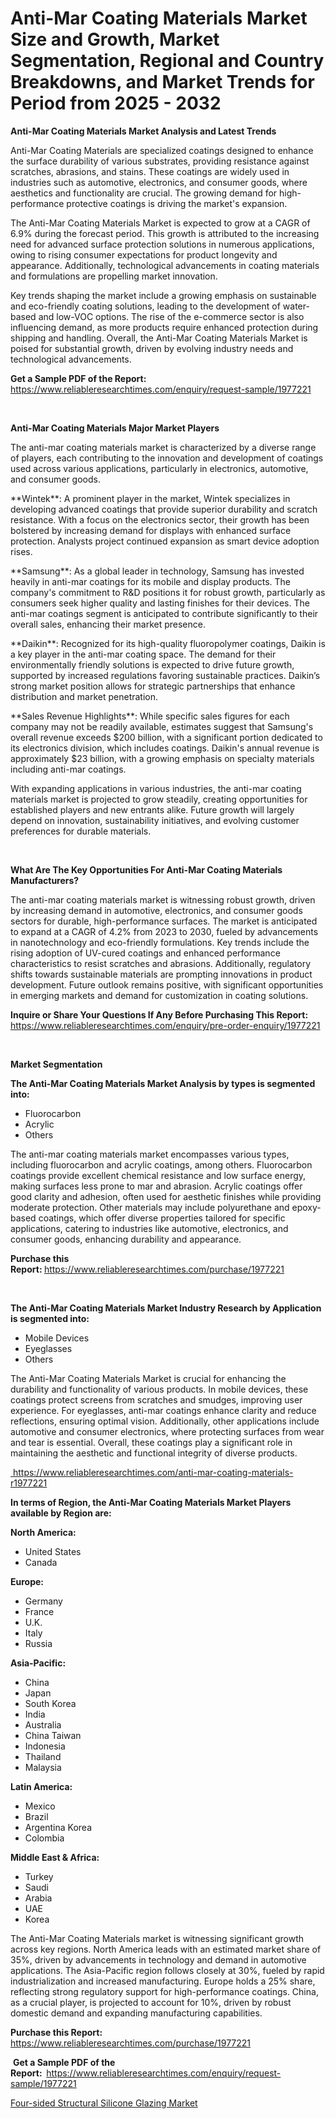 <p><h1>Anti-Mar Coating Materials Market Size and Growth, Market Segmentation, Regional and Country Breakdowns, and Market Trends for Period from 2025 -  2032</h1></p><p><strong>Anti-Mar Coating Materials Market Analysis and Latest Trends</strong></p>
<p><p>Anti-Mar Coating Materials are specialized coatings designed to enhance the surface durability of various substrates, providing resistance against scratches, abrasions, and stains. These coatings are widely used in industries such as automotive, electronics, and consumer goods, where aesthetics and functionality are crucial. The growing demand for high-performance protective coatings is driving the market's expansion.</p><p>The Anti-Mar Coating Materials Market is expected to grow at a CAGR of 6.9% during the forecast period. This growth is attributed to the increasing need for advanced surface protection solutions in numerous applications, owing to rising consumer expectations for product longevity and appearance. Additionally, technological advancements in coating materials and formulations are propelling market innovation.</p><p>Key trends shaping the market include a growing emphasis on sustainable and eco-friendly coating solutions, leading to the development of water-based and low-VOC options. The rise of the e-commerce sector is also influencing demand, as more products require enhanced protection during shipping and handling. Overall, the Anti-Mar Coating Materials Market is poised for substantial growth, driven by evolving industry needs and technological advancements.</p></p>
<p><strong>Get a Sample PDF of the Report:&nbsp;</strong> <a href="https://www.reliableresearchtimes.com/enquiry/request-sample/1977221?utm_campaign=1420&utm_medium=2&utm_source=Github&utm_content=ia&utm_term=04022025&utm_id=anti-mar-coating-materials">https://www.reliableresearchtimes.com/enquiry/request-sample/1977221</a></p>
<p>&nbsp;</p>
<p><strong>Anti-Mar Coating Materials Major Market Players</strong></p>
<p><p>The anti-mar coating materials market is characterized by a diverse range of players, each contributing to the innovation and development of coatings used across various applications, particularly in electronics, automotive, and consumer goods.</p><p>**Wintek**: A prominent player in the market, Wintek specializes in developing advanced coatings that provide superior durability and scratch resistance. With a focus on the electronics sector, their growth has been bolstered by increasing demand for displays with enhanced surface protection. Analysts project continued expansion as smart device adoption rises.</p><p>**Samsung**: As a global leader in technology, Samsung has invested heavily in anti-mar coatings for its mobile and display products. The company's commitment to R&D positions it for robust growth, particularly as consumers seek higher quality and lasting finishes for their devices. The anti-mar coatings segment is anticipated to contribute significantly to their overall sales, enhancing their market presence.</p><p>**Daikin**: Recognized for its high-quality fluoropolymer coatings, Daikin is a key player in the anti-mar coating space. The demand for their environmentally friendly solutions is expected to drive future growth, supported by increased regulations favoring sustainable practices. Daikin’s strong market position allows for strategic partnerships that enhance distribution and market penetration.</p><p>**Sales Revenue Highlights**: While specific sales figures for each company may not be readily available, estimates suggest that Samsung's overall revenue exceeds $200 billion, with a significant portion dedicated to its electronics division, which includes coatings. Daikin's annual revenue is approximately $23 billion, with a growing emphasis on specialty materials including anti-mar coatings.</p><p>With expanding applications in various industries, the anti-mar coating materials market is projected to grow steadily, creating opportunities for established players and new entrants alike. Future growth will largely depend on innovation, sustainability initiatives, and evolving customer preferences for durable materials.</p></p>
<p>&nbsp;</p>
<p><strong>What Are The Key Opportunities For Anti-Mar Coating Materials Manufacturers?</strong></p>
<p><p>The anti-mar coating materials market is witnessing robust growth, driven by increasing demand in automotive, electronics, and consumer goods sectors for durable, high-performance surfaces. The market is anticipated to expand at a CAGR of 4.2% from 2023 to 2030, fueled by advancements in nanotechnology and eco-friendly formulations. Key trends include the rising adoption of UV-cured coatings and enhanced performance characteristics to resist scratches and abrasions. Additionally, regulatory shifts towards sustainable materials are prompting innovations in product development. Future outlook remains positive, with significant opportunities in emerging markets and demand for customization in coating solutions.</p></p>
<p><strong>Inquire or Share Your Questions If Any Before Purchasing This Report:</strong> <a href="https://www.reliableresearchtimes.com/enquiry/pre-order-enquiry/1977221?utm_campaign=1420&utm_medium=2&utm_source=Github&utm_content=ia&utm_term=04022025&utm_id=anti-mar-coating-materials">https://www.reliableresearchtimes.com/enquiry/pre-order-enquiry/1977221</a></p>
<p>&nbsp;</p>
<p><strong>Market Segmentation</strong></p>
<p><strong>The Anti-Mar Coating Materials Market Analysis by types is segmented into:</strong></p>
<p><ul><li>Fluorocarbon</li><li>Acrylic</li><li>Others</li></ul></p>
<p><p>The anti-mar coating materials market encompasses various types, including fluorocarbon and acrylic coatings, among others. Fluorocarbon coatings provide excellent chemical resistance and low surface energy, making surfaces less prone to mar and abrasion. Acrylic coatings offer good clarity and adhesion, often used for aesthetic finishes while providing moderate protection. Other materials may include polyurethane and epoxy-based coatings, which offer diverse properties tailored for specific applications, catering to industries like automotive, electronics, and consumer goods, enhancing durability and appearance.</p></p>
<p><strong>Purchase this Report:&nbsp;</strong><a href="https://www.reliableresearchtimes.com/purchase/1977221?utm_campaign=1420&utm_medium=2&utm_source=Github&utm_content=ia&utm_term=04022025&utm_id=anti-mar-coating-materials">https://www.reliableresearchtimes.com/purchase/1977221</a></p>
<p>&nbsp;</p>
<p><strong>The Anti-Mar Coating Materials Market Industry Research by Application is segmented into:</strong></p>
<p><ul><li>Mobile Devices</li><li>Eyeglasses</li><li>Others</li></ul></p>
<p><p>The Anti-Mar Coating Materials Market is crucial for enhancing the durability and functionality of various products. In mobile devices, these coatings protect screens from scratches and smudges, improving user experience. For eyeglasses, anti-mar coatings enhance clarity and reduce reflections, ensuring optimal vision. Additionally, other applications include automotive and consumer electronics, where protecting surfaces from wear and tear is essential. Overall, these coatings play a significant role in maintaining the aesthetic and functional integrity of diverse products.</p></p>
<p><a href="https://www.reliableresearchtimes.com/anti-mar-coating-materials-r1977221?utm_campaign=1420&utm_medium=2&utm_source=Github&utm_content=ia&utm_term=04022025&utm_id=anti-mar-coating-materials">&nbsp;https://www.reliableresearchtimes.com/anti-mar-coating-materials-r1977221</a></p>
<p><strong>In terms of Region, the Anti-Mar Coating Materials Market Players available by Region are:</strong></p>
<p>
    <p> <strong> North America: </strong>
        <ul>
            <li>United States</li>
            <li>Canada</li>
        </ul>
        </p> 
    <p> <strong> Europe: </strong>
        <ul>
            <li>Germany</li>
            <li>France</li>
            <li>U.K.</li>
            <li>Italy</li>
            <li>Russia</li>
        </ul>
        </p> 
    <p> <strong> Asia-Pacific: </strong>
        <ul>
            <li>China</li>
            <li>Japan</li>
            <li>South Korea</li>
            <li>India</li>
            <li>Australia</li>
            <li>China Taiwan</li>
            <li>Indonesia</li>
            <li>Thailand</li>
            <li>Malaysia</li>
        </ul>
        </p> 
    <p> <strong> Latin America: </strong>
        <ul>
            <li>Mexico</li>
            <li>Brazil</li>
            <li>Argentina Korea</li>
            <li>Colombia</li>
        </ul>
        </p> 
    <p> <strong> Middle East & Africa: </strong>
        <ul>
            <li>Turkey</li>
            <li>Saudi</li>
            <li>Arabia</li>
            <li>UAE</li>
            <li>Korea</li>
        </ul>
    </p>
    </p>
<p><p>The Anti-Mar Coating Materials market is witnessing significant growth across key regions. North America leads with an estimated market share of 35%, driven by advancements in technology and demand in automotive applications. The Asia-Pacific region follows closely at 30%, fueled by rapid industrialization and increased manufacturing. Europe holds a 25% share, reflecting strong regulatory support for high-performance coatings. China, as a crucial player, is projected to account for 10%, driven by robust domestic demand and expanding manufacturing capabilities.</p></p>
<p><strong>Purchase this Report: </strong><a href="https://www.reliableresearchtimes.com/purchase/1977221?utm_campaign=1420&utm_medium=2&utm_source=Github&utm_content=ia&utm_term=04022025&utm_id=anti-mar-coating-materials">https://www.reliableresearchtimes.com/purchase/1977221</a></p>
<p>&nbsp;<strong>Get a Sample PDF of the Report:&nbsp;&nbsp;</strong><a href="https://www.reliableresearchtimes.com/enquiry/request-sample/1977221?utm_campaign=1420&utm_medium=2&utm_source=Github&utm_content=ia&utm_term=04022025&utm_id=anti-mar-coating-materials">https://www.reliableresearchtimes.com/enquiry/request-sample/1977221</a></p>
<p><strong></strong></p>
<p><p><a href="https://github.com/ryanbell8967/Market-Research-Report-List-1/blob/main/four-sided-structural-silicone-glazing-market.md?utm_campaign=1420&utm_medium=2&utm_source=Github&utm_content=ia&utm_term=04022025&utm_id=anti-mar-coating-materials">Four-sided Structural Silicone Glazing Market</a></p></p>